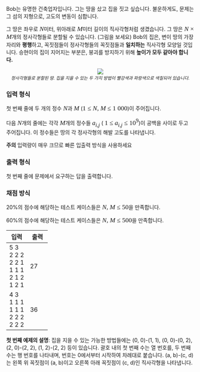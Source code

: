 <style type="text/css">
.tex-span {
    font-size: 125%;
    font-family: times new roman;
}
.tex-formula {
    vertical-align: middle;
    margin: 0;
    border:medium none;
    position: relative;
    bottom: 2px;
}
</style>


Bob는 유명한 건축업자입니다. 그는 땅을 샀고 집을 짓고 싶습니다. 불운하게도, 문제는 그 섬의 지형으로, 고도의 변동이 심합니다.

그 땅은 좌우로 <span class="tex-span"><i>N</i></span>미터, 위아래로 <span class="tex-span"><i>M</i></span>미터 길이의 직사각형처럼 생겼습니다. 그 땅은 <span class="tex-span"><i>N</i> &times; <i>M</i></span>개의 정사각형들로 분할될 수 있습니다. (그림을 보세요) Bob의 집은, 변이 땅의 가장자리와 **평행**하고, 꼭짓점들이 정사각형들의 꼭짓점들과 **일치하는** 직사각형 모양일 것입니다. 승현이의 집이 지어지는 부분은, 붕괴를 방지하기 위해 **높이가 모두 같아야 합니다.**

<div style="text-align: center;">
<div><img src="https://s3.ap-northeast-2.amazonaws.com/oj.uz/old/COCI14_bob/land.PNG"></div>
<small><i>정사각형들로 분할된 땅. 집을 지을 수 있는 두 가지 방법이 빨강색과 파랑색으로 색칠되어 있습니다.</i></small>
</div>

### 입력 형식

첫 번째 줄에 두 개의 정수 <span class="tex-span"><i>N</i></span>과 <span class="tex-span"><i>M</i></span> (<span class="tex-span">1 &le; <i>N</i>, <i>M</i> &le; 1 000</span>)이 주어집니다. 

다음 <span class="tex-span"><i>N</i></span>개의 줄에는 각각 <span class="tex-span"><i>M</i></span>개의 정수들 <span class="tex-span"><i>a<sub>i,j</sub></i></span> ( <span class="tex-span">1 &le; <i>a<sub>i,j</sub></i> &le; 10<sup>9</sup></span>)이 공백을 사이로 두고 주어집니다. 이 정수들은 땅의 각 정사각형의 해발 고도를 나타냅니다.

**주의** 입력량이 매우 크므로 빠른 입출력 방식을 사용하세요

### 출력 형식

첫 번째 줄에 문제에서 요구하는 답을 출력합니다.

### 채점 방식

20%의 점수에 해당하는 테스트 케이스들은 <span class="tex-span"><i>N, M</i> &le; 50</span>을 만족합니다.

60%의 점수에 해당하는 테스트 케이스들은 <span class="tex-span"><i>N, M</i> &le; 500</span>을 만족합니다.

<table class='table table-bordered table-condensed'>
 <thead>
  <tr>
   <th style="width: 50%;">입력</th>
   <th style="width: 50%;">출력</th>
  </tr>
 </thead>
 <tbody>
  <tr>
   <td class="code-font">5 3<br>
2 2 2<br>
2 2 1<br>
1 1 1<br>
2 1 2<br>
1 2 1</td>
   <td class="code-font">27</td>
  </tr>
  <tr>
   <td class="code-font">4 3<br>
1 1 1<br>
1 1 1<br>
2 2 2<br>
2 2 2</td>
   <td class="code-font">36</td>
  </tr>
 </tbody>
</table>

**첫 번째 예제의 설명**: 집을 지을 수 있는 가능한 방법들에는 (0, 0)-(1, 1), (0, 0)-(0, 2), (2, 0)-(2, 2), (1, 2)-(2, 2) 등이 있습니다. 괄호 내의 첫 번째 수는 열 번호를, 두 번째 수는 행 번호를 나타내며, 번호는 0에서부터 시작하여 차례대로 붙습니다. (a, b)-(c, d)는 왼쪽 위 꼭짓점이 (a, b)이고 오른쪽 아래 꼭짓점이 (c, d)인 직사각형을 나타냅니다.